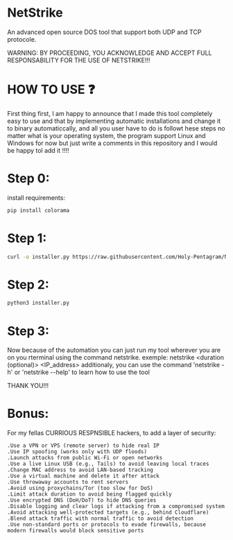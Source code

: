 # NetStrike
An advanced open source DOS tool that support both UDP and TCP protocole.

WARNING: BY PROCEEDING, YOU ACKNOWLEDGE AND ACCEPT FULL RESPONSABILITY FOR THE USE OF NETSTRIKE!!!

# HOW TO USE ❓

First thing first, I am happy to announce that I made this tool completely easy to use and that by implementing automatic installations and change it to binary automaticcally, and all you user have to do is followt hese steps no matter what is your operating system, the program support Linux and Windows for now but just write a comments in this repository and I would be happy tol add it !!!!
# Step 0:
install requirements:
```bash
pip install colorama
```

# Step 1:
```bash
curl -o installer.py https://raw.githubusercontent.com/Holy-Pentagram/NetStrike/refs/heads/main/installer.py
```

# Step 2:
```bash
python3 installer.py
```

# Step 3:
Now because of the automation you can just run my tool wherever you are on you rterminal using the command netstrike.
exemple: netstrike <protocol> <duration (optional)> <IP_address>
additionaly, you can use the command 'netstrike -h' or 'netstrike --help' to learn how to use the tool

THANK YOU!!!

# Bonus:
For my fellas CURRIOUS RESPNSIBLE hackers, to add a layer of security:

    .Use a VPN or VPS (remote server) to hide real IP
    .Use IP spoofing (works only with UDP floods)
    .Launch attacks from public Wi-Fi or open networks
    .Use a live Linux USB (e.g., Tails) to avoid leaving local traces
    .Change MAC address to avoid LAN-based tracking
    .Use a virtual machine and delete it after attack
    .Use throwaway accounts to rent servers
    .Avoid using proxychains/Tor (too slow for DoS)
    .Limit attack duration to avoid being flagged quickly
    .Use encrypted DNS (DoH/DoT) to hide DNS queries
    .Disable logging and clear logs if attacking from a compromised system
    .Avoid attacking well-protected targets (e.g., behind Cloudflare)
    .Blend attack traffic with normal traffic to avoid detection
    .Use non-standard ports or protocols to evade firewalls, because modern firewalls would block sensitive ports

